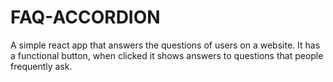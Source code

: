 # FAQ-ACCORDION
A simple react app that answers the questions of users on a website. 
It has a functional button, when clicked it shows answers to questions that people frequently ask.
